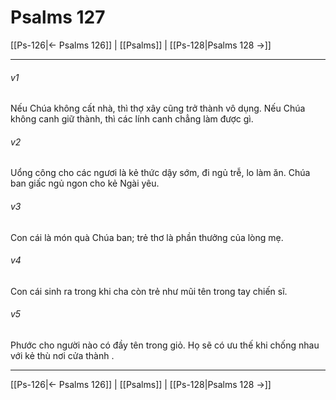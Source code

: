 # Psalms 127

[[Ps-126|← Psalms 126]] | [[Psalms]] | [[Ps-128|Psalms 128 →]]
***



###### v1 
Nếu Chúa không cất nhà, thì thợ xây cũng trở thành vô dụng. Nếu Chúa không canh giữ thành, thì các lính canh chẳng làm được gì. 

###### v2 
Uổng công cho các ngươi là kẻ thức dậy sớm, đi ngủ trễ, lo làm ăn. Chúa ban giấc ngủ ngon cho kẻ Ngài yêu. 

###### v3 
Con cái là món quà Chúa ban; trẻ thơ là phần thưởng của lòng mẹ. 

###### v4 
Con cái sinh ra trong khi cha còn trẻ như mũi tên trong tay chiến sĩ. 

###### v5 
Phước cho người nào có đầy tên trong giỏ. Họ sẽ có ưu thế khi chống nhau với kẻ thù nơi cửa thành .

***
[[Ps-126|← Psalms 126]] | [[Psalms]] | [[Ps-128|Psalms 128 →]]

